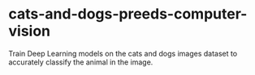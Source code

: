 # cats-and-dogs-preeds-computer-vision
Train Deep Learning models on the cats and dogs images dataset to accurately classify the animal in the image.
